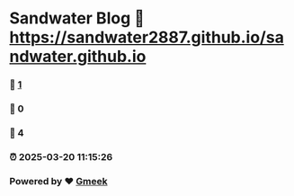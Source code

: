 # Sandwater Blog :link: https://sandwater2887.github.io/sandwater.github.io 
### :page_facing_up: [1](https://sandwater2887.github.io/sandwater.github.io/tag.html) 
### :speech_balloon: 0 
### :hibiscus: 4 
### :alarm_clock: 2025-03-20 11:15:26 
### Powered by :heart: [Gmeek](https://github.com/Meekdai/Gmeek)
